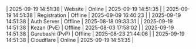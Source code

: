 | 2025-09-19 14:51:38 | Website | Online | 2025-09-19 14:51:35 |
| 2025-09-19 14:51:38 | Registration | Offline | 2025-09-09 16:40:23 |
| 2025-09-19 14:51:38 | Auth Server | Offline | 2025-08-18 09:33:31 |
| 2025-09-19 14:51:38 | Kezan (PvE) | Offline | 2025-08-03 17:58:02 |
| 2025-09-19 14:51:38 | Gurubashi (PvP) | Offline | 2025-08-23 21:44:06 |
| 2025-09-19 14:51:38 | Cloudflare | Online | 2025-09-19 14:51:35 |
